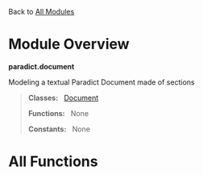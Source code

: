 Back to [All Modules](https://github.com/pyrustic/paradict/blob/master/docs/modules/README.md#readme)

# Module Overview

**paradict.document**
 
Modeling a textual Paradict Document made of sections

> **Classes:** &nbsp; [Document](https://github.com/pyrustic/paradict/blob/master/docs/modules/content/paradict.document/content/classes/Document.md#class-document)
>
> **Functions:** &nbsp; None
>
> **Constants:** &nbsp; None

# All Functions



